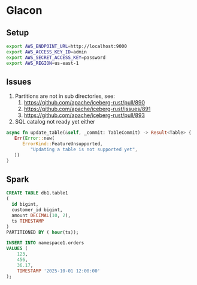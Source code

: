 # Glacon

## Setup

```sh
export AWS_ENDPOINT_URL=http://localhost:9000
export AWS_ACCESS_KEY_ID=admin
export AWS_SECRET_ACCESS_KEY=password
export AWS_REGION=us-east-1
```

## Issues

1. Partitions are not in sub directories, see:
   1. https://github.com/apache/iceberg-rust/pull/890
   2. https://github.com/apache/iceberg-rust/issues/891
   3. https://github.com/apache/iceberg-rust/pull/893
2. SQL catalog not ready yet either
```rust
async fn update_table(&self, _commit: TableCommit) -> Result<Table> {
   Err(Error::new(
      ErrorKind::FeatureUnsupported,
         "Updating a table is not supported yet",
   ))
}
```

## Spark

```sql
CREATE TABLE db1.table1
(
  id bigint,
  customer_id bigint,
  amount DECIMAL(10, 2),
  ts TIMESTAMP
)
PARTITIONED BY ( hour(ts));

INSERT INTO namespace1.orders
VALUES (
    123,
    456,
    36.17,
    TIMESTAMP '2025-10-01 12:00:00'
);
```